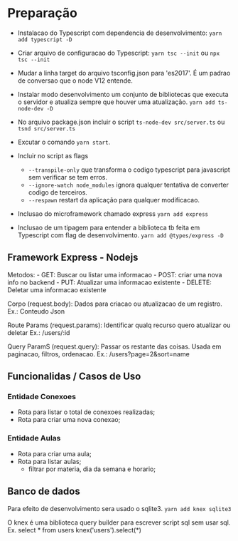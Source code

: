 # Preparação

- Instalacao do Typescript com dependencia de desenvolvimento: ```yarn add typescript -D```

- Criar arquivo de configuracao do Typescript: ```yarn tsc --init``` ou ```npx tsc --init```

- Mudar a linha target do arquivo tsconfig.json para 'es2017'. É um padrao de conversao que o node V12 entende.

- Instalar modo desenvolvimento um conjunto de bibliotecas que executa o servidor e atualiza sempre que houver uma atualização.  ```yarn add ts-node-dev -D```

- No arquivo package.json incluir o script `ts-node-dev src/server.ts` ou `tsnd src/server.ts`

- Excutar o comando `yarn start`.

- Incluir no script as flags
    - `--transpile-only` que transforma o codigo typescript para javascript sem verificar se tem erros.
    - `--ignore-watch node_modules` ignora qualquer tentativa de converter codigo de terceiros.
    - `--respawn` restart da aplicação para qualquer modificacao.

- Inclusao do microframework chamado express `yarn add express`

- Inclusao de um tipagem para entender a biblioteca tb feita em Typescript com flag de desenvolvimento. `yarn add @types/express -D`


## Framework Express - Nodejs

Metodos: 
    - GET: Buscar ou listar uma informacao
    - POST: criar uma nova info no backend
    - PUT: Atualizar uma informacao existente
    - DELETE: Deletar uma informacao existente


Corpo (request.body): Dados para criacao ou atualizacao de um registro. Ex.: Conteudo Json
             
Route Params (request.params): Identificar qualq recurso quero atualizar ou deletar Ex.: /users/:id
              
Query ParamS (request.query): Passar os restante das coisas. Usada em paginacao, filtros, ordenacao.  Ex.: /users?page=2&sort=name
               
 
## Funcionalidas / Casos de Uso

### Entidade Conexoes

- Rota para listar o total de conexoes realizadas;
- Rota para criar uma nova conexao;

### Entidade Aulas
- Rota para criar uma aula;
- Rota para listar aulas;
    - filtrar por materia, dia da semana e horario;


## Banco de dados

Para efeito de desenvolvimento sera usado o sqlite3. `yarn add knex sqlite3`

O knex é uma biblioteca query builder para escrever script sql sem usar sql.
Ex. select * from users 
    knex('users').select(*)

